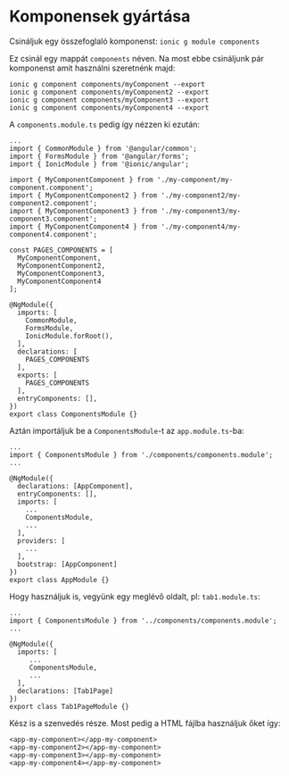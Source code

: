# Komponensek gyártása

Csináljuk egy összefoglaló komponenst:
`ionic g module components`

Ez csinál egy mappát `components` néven. Na most ebbe csináljunk pár komponenst amit használni szeretnénk majd:
```
ionic g component components/myComponent --export
ionic g component components/myComponent2 --export
ionic g component components/myComponent3 --export
ionic g component components/myComponent4 --export
```
A `components.module.ts` pedig így nézzen ki ezután:
```
...
import { CommonModule } from '@angular/common';
import { FormsModule } from '@angular/forms';
import { IonicModule } from '@ionic/angular';

import { MyComponentComponent } from './my-component/my-component.component';
import { MyComponentComponent2 } from './my-component2/my-component2.component';
import { MyComponentComponent3 } from './my-component3/my-component3.component';
import { MyComponentComponent4 } from './my-component4/my-component4.component';

const PAGES_COMPONENTS = [
  MyComponentComponent,
  MyComponentComponent2,
  MyComponentComponent3,
  MyComponentComponent4
];

@NgModule({
  imports: [
    CommonModule,
    FormsModule,
    IonicModule.forRoot(),
  ],
  declarations: [
    PAGES_COMPONENTS
  ],
  exports: [
    PAGES_COMPONENTS
  ],
  entryComponents: [],
})
export class ComponentsModule {}
```

Aztán importáljuk be a `ComponentsModule`-t az `app.module.ts`-ba:

```
...
import { ComponentsModule } from './components/components.module';
...

@NgModule({
  declarations: [AppComponent],
  entryComponents: [],
  imports: [
    ...
    ComponentsModule,
    ...
  ],
  providers: [
    ...
  ],
  bootstrap: [AppComponent]
})
export class AppModule {}
```
Hogy használjuk is, vegyünk egy meglévő oldalt, pl: `tab1.module.ts`:
```
...
import { ComponentsModule } from '../components/components.module';
...

@NgModule({
  imports: [
     ...
     ComponentsModule,
     ...
  ],
  declarations: [Tab1Page]
})
export class Tab1PageModule {}
```
Kész is a szenvedés része. Most pedig a HTML fájlba használjuk őket így:
```
<app-my-component></app-my-component>
<app-my-component2></app-my-component>
<app-my-component3></app-my-component>
<app-my-component4></app-my-component>
```